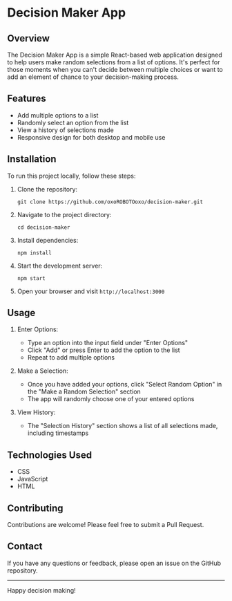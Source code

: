 # Decision Maker App

## Overview

The Decision Maker App is a simple React-based web application designed to help users make random selections from a list of options. It's perfect for those moments when you can't decide between multiple choices or want to add an element of chance to your decision-making process.

## Features

- Add multiple options to a list
- Randomly select an option from the list
- View a history of selections made
- Responsive design for both desktop and mobile use

## Installation

To run this project locally, follow these steps:

1. Clone the repository:
   ```
   git clone https://github.com/oxoROBOTOoxo/decision-maker.git
   ```

2. Navigate to the project directory:
   ```
   cd decision-maker
   ```

3. Install dependencies:
   ```
   npm install
   ```

4. Start the development server:
   ```
   npm start
   ```

5. Open your browser and visit `http://localhost:3000`

## Usage

1. Enter Options:
   - Type an option into the input field under "Enter Options"
   - Click "Add" or press Enter to add the option to the list
   - Repeat to add multiple options

2. Make a Selection:
   - Once you have added your options, click "Select Random Option" in the "Make a Random Selection" section
   - The app will randomly choose one of your entered options

3. View History:
   - The "Selection History" section shows a list of all selections made, including timestamps

## Technologies Used

- CSS
- JavaScript
- HTML

## Contributing

Contributions are welcome! Please feel free to submit a Pull Request.

## Contact

If you have any questions or feedback, please open an issue on the GitHub repository.

---

Happy decision making!
